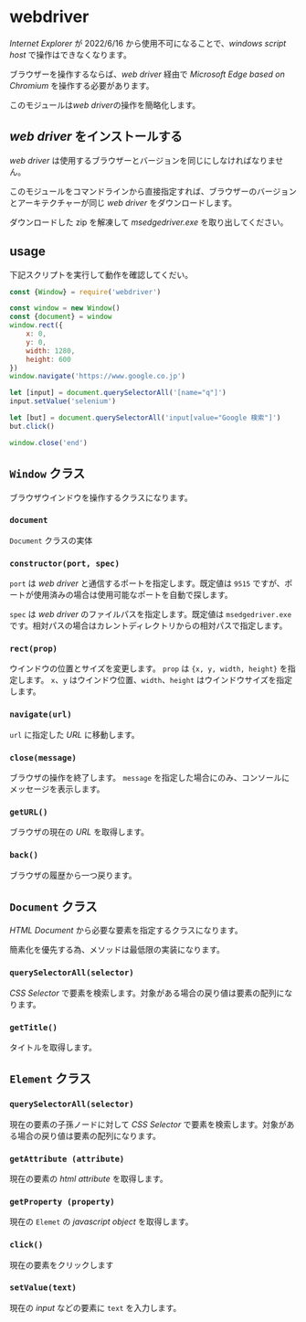 # webdriver
*Internet Explorer* が 2022/6/16 から使用不可になることで、*windows script host* で操作はできなくなります。

ブラウザーを操作するならば、*web driver* 経由で *Microsoft Edge based on Chromium* を操作する必要があります。

このモジュールは*web driver*の操作を簡略化します。

## *web driver* をインストールする

*web driver* は使用するブラウザーとバージョンを同じにしなければなりません。

このモジュールをコマンドラインから直接指定すれば、ブラウザーのバージョンとアーキテクチャーが同じ *web driver* をダウンロードします。

ダウンロードした zip を解凍して *msedgedriver.exe* を取り出してください。

## usage

下記スクリプトを実行して動作を確認してくだい。

```javascript
const {Window} = require('webdriver')

const window = new Window()
const {document} = window
window.rect({
    x: 0,
    y: 0,
    width: 1280,
    height: 600
})
window.navigate('https://www.google.co.jp')

let [input] = document.querySelectorAll('[name="q"]')
input.setValue('selenium')

let [but] = document.querySelectorAll('input[value="Google 検索"]')
but.click()

window.close('end')
```

## `Window` クラス

ブラウザウインドウを操作するクラスになります。

### `document`

`Document` クラスの実体

### `constructor(port, spec)`

`port` は *web driver* と通信するポートを指定します。既定値は `9515` ですが、ポートが使用済みの場合は使用可能なポートを自動で探します。

`spec` は *web driver* のファイルパスを指定します。既定値は `msedgedriver.exe` です。相対パスの場合はカレントディレクトリからの相対パスで指定します。

### `rect(prop)`

ウインドウの位置とサイズを変更します。
`prop` は `{x, y, width, height}` を指定します。 `x`、`y` はウインドウ位置、`width`、`height` はウインドウサイズを指定します。

### `navigate(url)`

`url` に指定した *URL* に移動します。

### `close(message)`

ブラウザの操作を終了します。
`message` を指定した場合にのみ、コンソールにメッセージを表示します。

### `getURL()`

ブラウザの現在の *URL* を取得します。

### `back()`

ブラウザの履歴から一つ戻ります。

## `Document` クラス

*HTML Document* から必要な要素を指定するクラスになります。

簡素化を優先する為、メソッドは最低限の実装になります。

### `querySelectorAll(selector)`

*CSS Selector* で要素を検索します。対象がある場合の戻り値は要素の配列になります。

### `getTitle()`

タイトルを取得します。

## `Element` クラス

### `querySelectorAll(selector)`

現在の要素の子孫ノードに対して *CSS Selector* で要素を検索します。対象がある場合の戻り値は要素の配列になります。

### `getAttribute (attribute)`

現在の要素の *html attribute* を取得します。

### `getProperty (property)`

現在の `Elemet` の *javascript object* を取得します。

### `click()`

現在の要素をクリックします

### `setValue(text)`

現在の *input* などの要素に `text` を入力します。